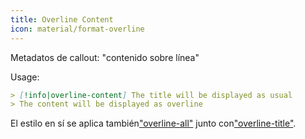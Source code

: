 ```yaml
---
title: Overline Content
icon: material/format-overline
---
```


Metadatos de callout: "contenido sobre línea"

Usage:

```md
> [!info|overline-content] The title will be displayed as usual
> The content will be displayed as overline
```

El estilo en sí se aplica también["overline-all"](../combined-styling/page-21.md)
junto con["overline-title"](../title-styling/page-21.md).

